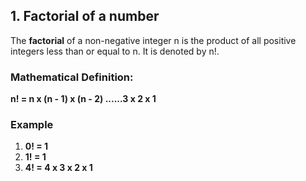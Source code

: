 ## 1. Factorial of a number

The **factorial** of a non-negative integer n is the product of all positive integers less than or equal to n. It is denoted by n!.

### **Mathematical Definition:**
**n! = n x (n - 1) x (n - 2) ......3 x 2 x 1**

### **Example**
1. **0! = 1**
2. **1! = 1**
3. **4! = 4 x 3 x 2 x 1**
